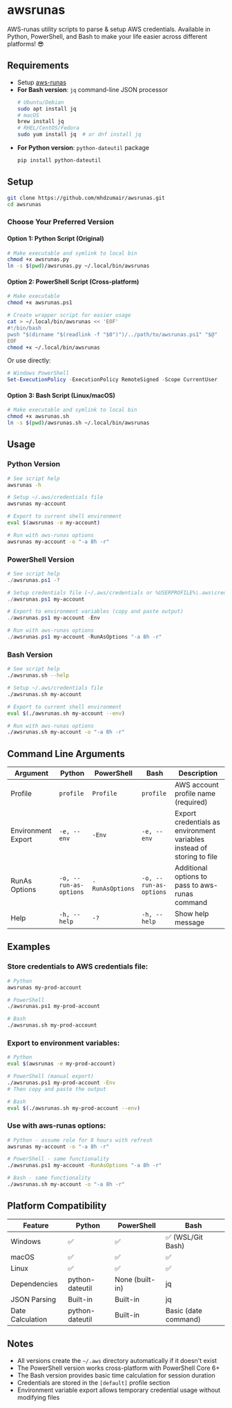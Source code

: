 # awsrunas

AWS-runas utility scripts to parse & setup AWS credentials. Available in Python, PowerShell, and Bash to make your life easier across different platforms! :sunglasses:

## Requirements

- Setup [aws-runas](https://mmmorris1975.github.io/aws-runas/quickstart.html)
- **For Bash version**: `jq` command-line JSON processor
  ```bash
  # Ubuntu/Debian
  sudo apt install jq
  # macOS
  brew install jq
  # RHEL/CentOS/Fedora
  sudo yum install jq  # or dnf install jq
  ```
- **For Python version**: `python-dateutil` package
  ```bash
  pip install python-dateutil
  ```

## Setup

```bash
git clone https://github.com/mhdzumair/awsrunas.git
cd awsrunas
```

### Choose Your Preferred Version

#### Option 1: Python Script (Original)
```bash
# Make executable and symlink to local bin
chmod +x awsrunas.py
ln -s $(pwd)/awsrunas.py ~/.local/bin/awsrunas
```

#### Option 2: PowerShell Script (Cross-platform)
```bash
# Make executable
chmod +x awsrunas.ps1

# Create wrapper script for easier usage
cat > ~/.local/bin/awsrunas << 'EOF'
#!/bin/bash
pwsh "$(dirname "$(readlink -f "$0")")/../path/to/awsrunas.ps1" "$@"
EOF
chmod +x ~/.local/bin/awsrunas
```

Or use directly:
```powershell
# Windows PowerShell
Set-ExecutionPolicy -ExecutionPolicy RemoteSigned -Scope CurrentUser
```

#### Option 3: Bash Script (Linux/macOS)
```bash
# Make executable and symlink to local bin
chmod +x awsrunas.sh
ln -s $(pwd)/awsrunas.sh ~/.local/bin/awsrunas
```

## Usage

### Python Version
```bash
# See script help
awsrunas -h

# Setup ~/.aws/credentials file
awsrunas my-account

# Export to current shell environment  
eval $(awsrunas -e my-account)

# Run with aws-runas options
awsrunas my-account -o "-a 8h -r"
```

### PowerShell Version
```powershell
# See script help
./awsrunas.ps1 -?

# Setup credentials file (~/.aws/credentials or %USERPROFILE%\.aws\credentials)
./awsrunas.ps1 my-account

# Export to environment variables (copy and paste output)
./awsrunas.ps1 my-account -Env

# Run with aws-runas options
./awsrunas.ps1 my-account -RunAsOptions "-a 8h -r"
```

### Bash Version
```bash
# See script help
./awsrunas.sh --help

# Setup ~/.aws/credentials file
./awsrunas.sh my-account

# Export to current shell environment
eval $(./awsrunas.sh my-account --env)

# Run with aws-runas options
./awsrunas.sh my-account -o "-a 8h -r"
```

## Command Line Arguments

| Argument | Python | PowerShell | Bash | Description |
|----------|--------|------------|------|-------------|
| Profile | `profile` | `Profile` | `profile` | AWS account profile name (required) |
| Environment Export | `-e, --env` | `-Env` | `-e, --env` | Export credentials as environment variables instead of storing to file |
| RunAs Options | `-o, --run-as-options` | `-RunAsOptions` | `-o, --run-as-options` | Additional options to pass to aws-runas command |
| Help | `-h, --help` | `-?` | `-h, --help` | Show help message |

## Examples

### Store credentials to AWS credentials file:
```bash
# Python
awsrunas my-prod-account

# PowerShell  
./awsrunas.ps1 my-prod-account

# Bash
./awsrunas.sh my-prod-account
```

### Export to environment variables:
```bash
# Python
eval $(awsrunas -e my-prod-account)

# PowerShell (manual export)
./awsrunas.ps1 my-prod-account -Env
# Then copy and paste the output

# Bash
eval $(./awsrunas.sh my-prod-account --env)
```

### Use with aws-runas options:
```bash
# Python - assume role for 8 hours with refresh
awsrunas my-account -o "-a 8h -r"

# PowerShell - same functionality
./awsrunas.ps1 my-account -RunAsOptions "-a 8h -r"

# Bash - same functionality  
./awsrunas.sh my-account -o "-a 8h -r"
```

## Platform Compatibility

| Feature | Python | PowerShell | Bash |
|---------|--------|------------|------|
| Windows | ✅ | ✅ | ✅ (WSL/Git Bash) |
| macOS | ✅ | ✅ | ✅ |
| Linux | ✅ | ✅ | ✅ |
| Dependencies | python-dateutil | None (built-in) | jq |
| JSON Parsing | Built-in | Built-in | jq |
| Date Calculation | python-dateutil | Built-in | Basic (date command) |

## Notes

- All versions create the `~/.aws` directory automatically if it doesn't exist
- The PowerShell version works cross-platform with PowerShell Core 6+
- The Bash version provides basic time calculation for session duration
- Credentials are stored in the `[default]` profile section
- Environment variable export allows temporary credential usage without modifying files
